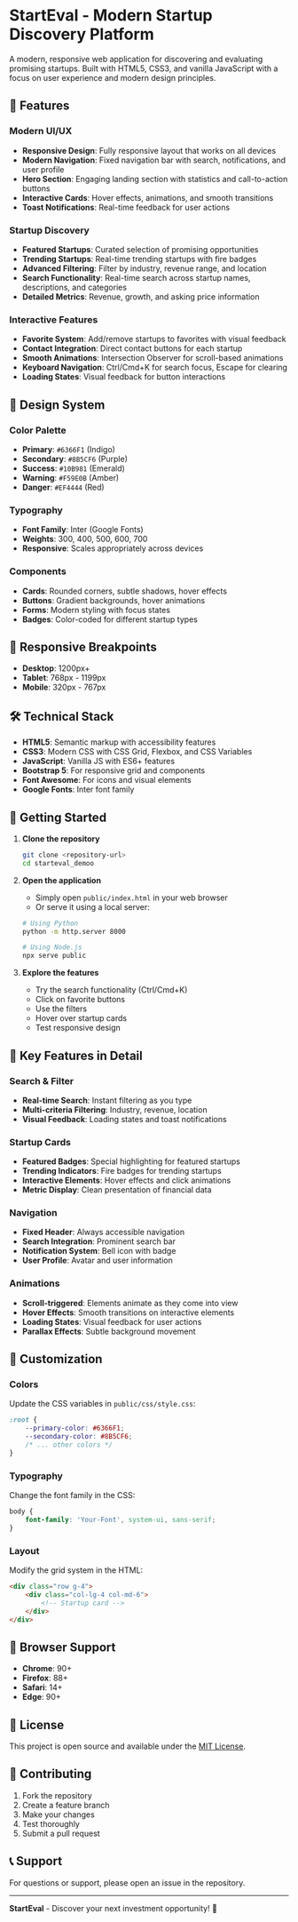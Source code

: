 # StartEval - Modern Startup Discovery Platform

A modern, responsive web application for discovering and evaluating promising startups. Built with HTML5, CSS3, and vanilla JavaScript with a focus on user experience and modern design principles.

## 🚀 Features

### Modern UI/UX
- **Responsive Design**: Fully responsive layout that works on all devices
- **Modern Navigation**: Fixed navigation bar with search, notifications, and user profile
- **Hero Section**: Engaging landing section with statistics and call-to-action buttons
- **Interactive Cards**: Hover effects, animations, and smooth transitions
- **Toast Notifications**: Real-time feedback for user actions

### Startup Discovery
- **Featured Startups**: Curated selection of promising opportunities
- **Trending Startups**: Real-time trending startups with fire badges
- **Advanced Filtering**: Filter by industry, revenue range, and location
- **Search Functionality**: Real-time search across startup names, descriptions, and categories
- **Detailed Metrics**: Revenue, growth, and asking price information

### Interactive Features
- **Favorite System**: Add/remove startups to favorites with visual feedback
- **Contact Integration**: Direct contact buttons for each startup
- **Smooth Animations**: Intersection Observer for scroll-based animations
- **Keyboard Navigation**: Ctrl/Cmd+K for search focus, Escape for clearing
- **Loading States**: Visual feedback for button interactions

## 🎨 Design System

### Color Palette
- **Primary**: `#6366F1` (Indigo)
- **Secondary**: `#8B5CF6` (Purple)
- **Success**: `#10B981` (Emerald)
- **Warning**: `#F59E0B` (Amber)
- **Danger**: `#EF4444` (Red)

### Typography
- **Font Family**: Inter (Google Fonts)
- **Weights**: 300, 400, 500, 600, 700
- **Responsive**: Scales appropriately across devices

### Components
- **Cards**: Rounded corners, subtle shadows, hover effects
- **Buttons**: Gradient backgrounds, hover animations
- **Forms**: Modern styling with focus states
- **Badges**: Color-coded for different startup types

## 📱 Responsive Breakpoints

- **Desktop**: 1200px+
- **Tablet**: 768px - 1199px
- **Mobile**: 320px - 767px

## 🛠️ Technical Stack

- **HTML5**: Semantic markup with accessibility features
- **CSS3**: Modern CSS with CSS Grid, Flexbox, and CSS Variables
- **JavaScript**: Vanilla JS with ES6+ features
- **Bootstrap 5**: For responsive grid and components
- **Font Awesome**: For icons and visual elements
- **Google Fonts**: Inter font family

## 🚀 Getting Started

1. **Clone the repository**
   ```bash
   git clone <repository-url>
   cd starteval_demoo
   ```

2. **Open the application**
   - Simply open `public/index.html` in your web browser
   - Or serve it using a local server:
   ```bash
   # Using Python
   python -m http.server 8000
   
   # Using Node.js
   npx serve public
   ```

3. **Explore the features**
   - Try the search functionality (Ctrl/Cmd+K)
   - Click on favorite buttons
   - Use the filters
   - Hover over startup cards
   - Test responsive design

## 🎯 Key Features in Detail

### Search & Filter
- **Real-time Search**: Instant filtering as you type
- **Multi-criteria Filtering**: Industry, revenue, location
- **Visual Feedback**: Loading states and toast notifications

### Startup Cards
- **Featured Badges**: Special highlighting for featured startups
- **Trending Indicators**: Fire badges for trending startups
- **Interactive Elements**: Hover effects and click animations
- **Metric Display**: Clean presentation of financial data

### Navigation
- **Fixed Header**: Always accessible navigation
- **Search Integration**: Prominent search bar
- **Notification System**: Bell icon with badge
- **User Profile**: Avatar and user information

### Animations
- **Scroll-triggered**: Elements animate as they come into view
- **Hover Effects**: Smooth transitions on interactive elements
- **Loading States**: Visual feedback for user actions
- **Parallax Effects**: Subtle background movement

## 🎨 Customization

### Colors
Update the CSS variables in `public/css/style.css`:
```css
:root {
    --primary-color: #6366F1;
    --secondary-color: #8B5CF6;
    /* ... other colors */
}
```

### Typography
Change the font family in the CSS:
```css
body {
    font-family: 'Your-Font', system-ui, sans-serif;
}
```

### Layout
Modify the grid system in the HTML:
```html
<div class="row g-4">
    <div class="col-lg-4 col-md-6">
        <!-- Startup card -->
    </div>
</div>
```

## 🔧 Browser Support

- **Chrome**: 90+
- **Firefox**: 88+
- **Safari**: 14+
- **Edge**: 90+

## 📄 License

This project is open source and available under the [MIT License](LICENSE).

## 🤝 Contributing

1. Fork the repository
2. Create a feature branch
3. Make your changes
4. Test thoroughly
5. Submit a pull request

## 📞 Support

For questions or support, please open an issue in the repository.

---

**StartEval** - Discover your next investment opportunity! 🚀
